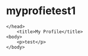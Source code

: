 # myprofietest1
<!doctype html>
<html>
    <head>

    </head>
        <title>My Profile</title>
    <body>
        <p>test</p>
    </body>


</html>





